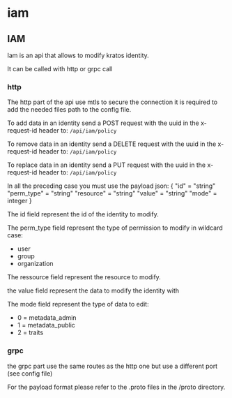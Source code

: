 # iam

## IAM
Iam is an api that allows to modify kratos identity.

It can be called with http or grpc call

### http

The http part of the api use mtls to secure the connection it is required to add
the needed files path to the config file.

To add data in an identity send a POST request with the uuid in the x-request-id
header to: ``/api/iam/policy``

To remove data in an identity send a DELETE request with the uuid in the x-request-id
header to: ``/api/iam/policy``

To replace data in an identity send a PUT request with the uuid in the x-request-id
header to: ``/api/iam/policy``

In all the preceding case you must use the payload json:
{
    "id" = "string"
    "perm_type" = "string"
    "resource" = "string"
    "value" = "string"
    "mode" = integer
}

The id field represent the id of the identity to modify.

The perm_type field represent the type of permission to modify in wildcard case:
- user
- group
- organization

The ressource field represent the resource to modify.

the value field represent the data to modify the identity with

The mode field represent the type of data to edit:
- 0 = metadata_admin
- 1 = metadata_public
- 2 = traits


### grpc

the  grpc part use the same routes as the http one but use a different port (see
config file)

For the payload format please refer to the .proto files in the /proto directory.
